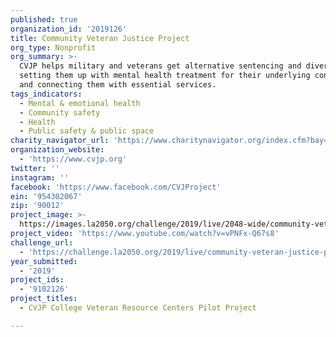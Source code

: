 ```yaml
---
published: true
organization_id: '2019126'
title: Community Veteran Justice Project
org_type: Nonprofit
org_summary: >-
  CVJP helps military and veterans get alternative sentencing and diversion, by
  setting them up with mental health treatment for their underlying conditions
  and connecting them with essential services.
tags_indicators:
  - Mental & emotional health
  - Community safety
  - Health
  - Public safety & public space
charity_navigator_url: 'https://www.charitynavigator.org/index.cfm?bay=search.profile&ein=954302067'
organization_website:
  - 'https://www.cvjp.org'
twitter: ''
instagram: ''
facebook: 'https://www.facebook.com/CVJProject'
ein: '954302067'
zip: '90012'
project_image: >-
  https://images.la2050.org/challenge/2019/live/2048-wide/community-veteran-justice-project.jpg
project_video: 'https://www.youtube.com/watch?v=vPNFx-Q67s8'
challenge_url:
  - 'https://challenge.la2050.org/2019/live/community-veteran-justice-project/'
year_submitted:
  - '2019'
project_ids:
  - '9102126'
project_titles:
  - CVJP College Veteran Resource Centers Pilot Project

---
```

